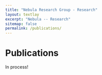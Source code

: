 ```yaml
---
title: "Nebula Research Group - Research"
layout: textlay
excerpt: "Nebula -- Research"
sitemap: false
permalink: /publications/
---
```



# Publications

<!--## Group highlights-->

In process!
<br>
<br>
<br>
<br>
<br>
<br>
<br>
<br>
<br>
<br>